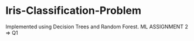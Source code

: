 # Iris-Classification-Problem
Implemented using Decision Trees and Random Forest. ML ASSIGNMENT 2 => Q1
